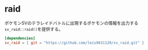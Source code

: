 # raid

ポケモンSVのテラレイドバトルに出現するポケモンの情報を出力する`sv_raid::raid()`を提供する。

```toml
[dependencies]
sv_raid = { git = "https://github.com/leis9631120/sv_raid.git" }
```
